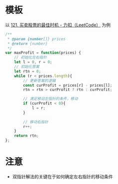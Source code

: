 # 模板

以 [121. 买卖股票的最佳时机 - 力扣（LeetCode）](https://leetcode.cn/problems/best-time-to-buy-and-sell-stock/) 为例

```javascript
/**
 * @param {number[]} prices
 * @return {number}
 */
var maxProfit = function(prices) {
    // 初始化左右指针
    let l = 0, r = 0;
    // 初始化答案
    let rtn = 0;
    while (r < prices.length){
        // 更新答案的逻辑
        const curProfit = prices[r] - prices[l];
        rtn = rtn > curProfit ? rtn : curProfit;

        // 满足移动左指针的条件，移动
        if (curProfit < 0){
            l = r;
        }
        
        // 移动右指针
        r++;
    }
    return rtn;
};
```

# 注意

- 双指针解法的关键在于如何确定左右指针的移动条件